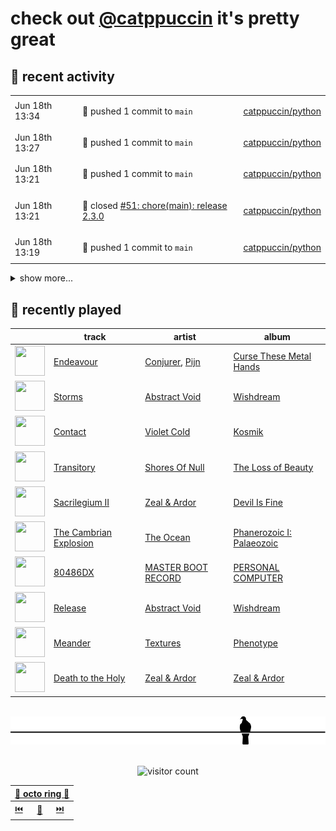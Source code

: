 # check out [@catppuccin](https://github.com/catppuccin) it's pretty great

## 📅 recent activity

<!-- SCRIPT:REPLACE:GITHUB -->
<table>
<tbody>
<tr>
<td><span title='2024-06-18T13:34:01+00:00'>Jun 18th 13:34</span></td>
<td>

🚢 pushed 1 commit to `main`

</td>
<td>

[catppuccin/python](https://github.com/catppuccin/python)

</td>
</tr>
<tr>
<td><span title='2024-06-18T13:27:35+00:00'>Jun 18th 13:27</span></td>
<td>

🚢 pushed 1 commit to `main`

</td>
<td>

[catppuccin/python](https://github.com/catppuccin/python)

</td>
</tr>
<tr>
<td><span title='2024-06-18T13:21:28+00:00'>Jun 18th 13:21</span></td>
<td>

🚢 pushed 1 commit to `main`

</td>
<td>

[catppuccin/python](https://github.com/catppuccin/python)

</td>
</tr>
<tr>
<td><span title='2024-06-18T13:21:28+00:00'>Jun 18th 13:21</span></td>
<td>

🎉 closed [#51: chore(main): release 2.3.0](https://github.com/catppuccin/python/pull/51)

</td>
<td>

[catppuccin/python](https://github.com/catppuccin/python)

</td>
</tr>
<tr>
<td><span title='2024-06-18T13:19:43+00:00'>Jun 18th 13:19</span></td>
<td>

🚢 pushed 1 commit to `main`

</td>
<td>

[catppuccin/python](https://github.com/catppuccin/python)

</td>
</tr>
</tbody>
</table>

<details>
<summary>show more...</summary>
<table>
<tbody>
<tr>
<td><span title='2024-06-18T13:19:43+00:00'>Jun 18th 13:19</span></td>
<td>

🎉 closed [#50: ci: prepare for release-please workflow](https://github.com/catppuccin/python/pull/50)

</td>
<td>

[catppuccin/python](https://github.com/catppuccin/python)

</td>
</tr>
<tr>
<td><span title='2024-06-18T13:19:16+00:00'>Jun 18th 13:19</span></td>
<td>

🚀 opened [#50: ci: prepare for release-please workflow](https://github.com/catppuccin/python/pull/50)

</td>
<td>

[catppuccin/python](https://github.com/catppuccin/python)

</td>
</tr>
<tr>
<td><span title='2024-06-18T13:08:58+00:00'>Jun 18th 13:08</span></td>
<td>

💬 commented on [#36: feat: added `matplotlib` support](https://github.com/catppuccin/python/pull/36)

</td>
<td>

[catppuccin/python](https://github.com/catppuccin/python)

</td>
</tr>
<tr>
<td><span title='2024-06-18T13:08:06+00:00'>Jun 18th 13:08</span></td>
<td>

🚢 pushed 1 commit to `main`

</td>
<td>

[catppuccin/python](https://github.com/catppuccin/python)

</td>
</tr>
<tr>
<td><span title='2024-06-18T13:08:05+00:00'>Jun 18th 13:08</span></td>
<td>

🎉 closed [#36: feat: added `matplotlib` support](https://github.com/catppuccin/python/pull/36)

</td>
<td>

[catppuccin/python](https://github.com/catppuccin/python)

</td>
</tr>
<tr>
<td><span title='2024-06-18T13:06:58+00:00'>Jun 18th 13:06</span></td>
<td>

🔍 reviewed [#36: feat: added `matplotlib` support](https://github.com/catppuccin/python/pull/36)

</td>
<td>

[catppuccin/python](https://github.com/catppuccin/python)

</td>
</tr>
<tr>
<td><span title='2024-06-17T15:32:16+00:00'>Jun 17th 15:32</span></td>
<td>

🔍 reviewed [#36: feat: added `matplotlib` support](https://github.com/catppuccin/python/pull/36)

</td>
<td>

[catppuccin/python](https://github.com/catppuccin/python)

</td>
</tr>
<tr>
<td><span title='2024-06-17T15:32:15+00:00'>Jun 17th 15:32</span></td>
<td>

🔍 reviewed [#36: feat: added `matplotlib` support](https://github.com/catppuccin/python/pull/36)

</td>
<td>

[catppuccin/python](https://github.com/catppuccin/python)

</td>
</tr>
<tr>
<td><span title='2024-06-17T15:21:37+00:00'>Jun 17th 15:21</span></td>
<td>

💬 commented on [#36: feat: added `matplotlib` support](https://github.com/catppuccin/python/pull/36)

</td>
<td>

[catppuccin/python](https://github.com/catppuccin/python)

</td>
</tr>
<tr>
<td><span title='2024-06-16T10:48:41+00:00'>Jun 16th 10:48</span></td>
<td>

🚢 pushed 1 commit to `main`

</td>
<td>

[backwardspy/dots](https://github.com/backwardspy/dots)

</td>
</tr>
<tr>
<td><span title='2024-06-16T10:45:37+00:00'>Jun 16th 10:45</span></td>
<td>

🚢 pushed 1 commit to `main`

</td>
<td>

[backwardspy/dots](https://github.com/backwardspy/dots)

</td>
</tr>
<tr>
<td><span title='2024-06-15T22:52:38+00:00'>Jun 15th 22:52</span></td>
<td>

🚢 pushed 1 commit to `portscelain`

</td>
<td>

[catppuccin/catppuccin](https://github.com/catppuccin/catppuccin)

</td>
</tr>
<tr>
<td><span title='2024-06-15T22:40:59+00:00'>Jun 15th 22:40</span></td>
<td>

🚢 pushed 1 commit to `portscelain`

</td>
<td>

[catppuccin/catppuccin](https://github.com/catppuccin/catppuccin)

</td>
</tr>
<tr>
<td><span title='2024-06-15T22:34:38+00:00'>Jun 15th 22:34</span></td>
<td>

🚢 pushed 1 commit to `portscelain`

</td>
<td>

[catppuccin/catppuccin](https://github.com/catppuccin/catppuccin)

</td>
</tr>
<tr>
<td><span title='2024-06-14T19:26:21+00:00'>Jun 14th 19:26</span></td>
<td>

🚀 opened [#2429: chore(maintainers): add backwardspy to vscode & co](https://github.com/catppuccin/catppuccin/pull/2429)

</td>
<td>

[catppuccin/catppuccin](https://github.com/catppuccin/catppuccin)

</td>
</tr>
</tbody>
</table>
</details>
<!-- SCRIPT:REPLACE:GITHUB -->

## 🎵 recently played

<!-- SCRIPT:REPLACE:SPOTIFY -->
| | track | artist | album |
| - | - | - | - |
| <img src="https://i.scdn.co/image/ab67616d00004851dc000fc92dbc948c816d60ea" width="48" height="48"> | [Endeavour](https://open.spotify.com/track/0HZpa8uOznXxk6uGirHHLo) | [Conjurer](https://open.spotify.com/artist/38eUVFRyGFT6VnEbaFRScQ), [Pijn](https://open.spotify.com/artist/088AzItIc1cw6IsZWCyLvw) | [Curse These Metal Hands](https://open.spotify.com/track/0HZpa8uOznXxk6uGirHHLo) |
| <img src="https://i.scdn.co/image/ab67616d000048518b2ac78b5eeca2da444fa9e2" width="48" height="48"> | [Storms](https://open.spotify.com/track/2msZbzKsRWTG9bhSwdRJ9j) | [Abstract Void](https://open.spotify.com/artist/294COHomHgFJqPYW9TpoPZ) | [Wishdream](https://open.spotify.com/track/2msZbzKsRWTG9bhSwdRJ9j) |
| <img src="https://i.scdn.co/image/ab67616d000048514b032c39e3749838911b0ac7" width="48" height="48"> | [Contact](https://open.spotify.com/track/6ulChWOHPyWGXQ1SNSZajI) | [Violet Cold](https://open.spotify.com/artist/5eh1n96NC6g34nPqpIItIo) | [Kosmik](https://open.spotify.com/track/6ulChWOHPyWGXQ1SNSZajI) |
| <img src="https://i.scdn.co/image/ab67616d00004851dc8d65fc85489d57ddcfad04" width="48" height="48"> | [Transitory](https://open.spotify.com/track/5v1Sm4VsQY6tI6RMg7onUA) | [Shores Of Null](https://open.spotify.com/artist/76lKNyW77arKg42qdDO9Sm) | [The Loss of Beauty](https://open.spotify.com/track/5v1Sm4VsQY6tI6RMg7onUA) |
| <img src="https://i.scdn.co/image/ab67616d00004851caf3f09b0c0777eda7f33f8d" width="48" height="48"> | [Sacrilegium II](https://open.spotify.com/track/2ESnnkOMDGSdlsCl8sWBxi) | [Zeal & Ardor](https://open.spotify.com/artist/6yCjbLFZ9qAnWfsy9ujm5Y) | [Devil Is Fine](https://open.spotify.com/track/2ESnnkOMDGSdlsCl8sWBxi) |
| <img src="https://i.scdn.co/image/ab67616d00004851d6328399f2f93fd90b78dbdd" width="48" height="48"> | [The Cambrian Explosion](https://open.spotify.com/track/52weFL9803HU3udIuL235L) | [The Ocean](https://open.spotify.com/artist/6fuALtryzj4cq7vkglKLxq) | [Phanerozoic I: Palaeozoic](https://open.spotify.com/track/52weFL9803HU3udIuL235L) |
| <img src="https://i.scdn.co/image/ab67616d00004851a71f0689de6b3774e6985e15" width="48" height="48"> | [80486DX](https://open.spotify.com/track/0YncrpbnhzS1loSyI0nB0Z) | [MASTER BOOT RECORD](https://open.spotify.com/artist/77s5NAGQbxu8oLstaqSwHE) | [PERSONAL COMPUTER](https://open.spotify.com/track/0YncrpbnhzS1loSyI0nB0Z) |
| <img src="https://i.scdn.co/image/ab67616d000048518b2ac78b5eeca2da444fa9e2" width="48" height="48"> | [Release](https://open.spotify.com/track/4Jx2jzXMyA4XMf7HouN2Es) | [Abstract Void](https://open.spotify.com/artist/294COHomHgFJqPYW9TpoPZ) | [Wishdream](https://open.spotify.com/track/4Jx2jzXMyA4XMf7HouN2Es) |
| <img src="https://i.scdn.co/image/ab67616d0000485154a49b442251370c60b195ee" width="48" height="48"> | [Meander](https://open.spotify.com/track/49QvoJ0cNZcYvGrFuTiXYZ) | [Textures](https://open.spotify.com/artist/6v9XKyEf4HKmUMr3D6weIO) | [Phenotype](https://open.spotify.com/track/49QvoJ0cNZcYvGrFuTiXYZ) |
| <img src="https://i.scdn.co/image/ab67616d00004851c34c564cc80cf98e7391dd87" width="48" height="48"> | [Death to the Holy](https://open.spotify.com/track/1IypdXpPULSVvtrWRba5A5) | [Zeal & Ardor](https://open.spotify.com/artist/6yCjbLFZ9qAnWfsy9ujm5Y) | [Zeal & Ardor](https://open.spotify.com/track/1IypdXpPULSVvtrWRba5A5) |

<!-- SCRIPT:REPLACE:SPOTIFY -->

<br>

<div align="center">

<picture>
    <source media="(prefers-color-scheme: light)" srcset="assets/pigeon-light.svg">
    <source media="(prefers-color-scheme: dark)" srcset="assets/pigeon-dark.svg">
    <img alt="pigeon sitting on a wire" src="assets/pigeon-light.svg">
</picture>

<br>
<br>

![visitor count](https://profile-counter.glitch.me/backwardspy/count.svg)

<table>
    <thead>
        <th colspan="3"><a href="https://octo-ring.com">🐙 octo ring 🐙</a></th>
    </thead>
    <tbody>
        <td><a href="https://octo-ring.com/p/backwardspy/prev">⏮️</a></td>
        <td><a href="https://octo-ring.com/p/backwardspy/random">🔀</a></td>
        <td><a href="https://octo-ring.com/p/backwardspy/next">⏭️</a></td>
    </tbody>
</table>

</div>
